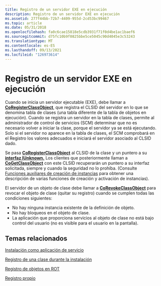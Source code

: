 ```yaml
---
title: Registro de un servidor EXE en ejecución
description: Registro de un servidor EXE en ejecución
ms.assetid: 277f44bb-72b7-4409-955d-2cd53bc99467
ms.topic: article
ms.date: 05/31/2018
ms.openlocfilehash: fa0c6cae15818e5cdb3931f71f0d4be1ac1baef6
ms.sourcegitcommit: d75fc10b9f0825bbe5ce5045c90d4045e3c53243
ms.translationtype: MT
ms.contentlocale: es-ES
ms.lasthandoff: 09/13/2021
ms.locfileid: "126973614"
---
```

# <a name="registering-a-running-exe-server"></a>Registro de un servidor EXE en ejecución

Cuando se inicia un servidor ejecutable (EXE), debe llamar a [**CoRegisterClassObject**](/windows/desktop/api/combaseapi/nf-combaseapi-coregisterclassobject), que registra el CLSID del servidor en lo que se denomina tabla de clases (una tabla diferente de la tabla de objetos en ejecución). Cuando se registra un servidor en la tabla de clases, permite al administrador de control de servicios (SCM) determinar que no es necesario volver a iniciar la clase, porque el servidor ya se está ejecutando. Solo si el servidor no aparece en la tabla de clases, el SCM comprobará en el Registro los valores adecuados e iniciará el servidor asociado al CLSID dado.

Se pasa [**CoRegisterClassObject**](/windows/desktop/api/combaseapi/nf-combaseapi-coregisterclassobject) al CLSID de la clase y un puntero a su [**interfaz IUnknown.**](/windows/desktop/api/Unknwn/nn-unknwn-iunknown) Los clientes que posteriormente llaman a [**CoGetClassObject**](/windows/desktop/api/combaseapi/nf-combaseapi-cogetclassobject) con este CLSID recuperarán un puntero a su interfaz solicitada, siempre y cuando la seguridad no lo prohíba. (Consulte [Funciones auxiliares de creación de instancias](instance-creation-helper-functions.md) para obtener una descripción de varias funciones de creación y activación de instancias).

El servidor de un objeto de clase debe llamar a [**CoRevokeClassObject**](/windows/desktop/api/combaseapi/nf-combaseapi-corevokeclassobject) para revocar el objeto de clase (quitar su registro) cuando se cumplen todas las condiciones siguientes:

-   No hay ninguna instancia existente de la definición de objeto.
-   No hay bloqueos en el objeto de clase.
-   La aplicación que proporciona servicios al objeto de clase no está bajo control del usuario (no es visible para el usuario en la pantalla).

## <a name="related-topics"></a>Temas relacionados

<dl> <dt>

[Instalación como aplicación de servicio](installing-as-a-service-application.md)
</dt> <dt>

[Registro de una clase durante la instalación](registering-a-class-at-installation.md)
</dt> <dt>

[Registro de objetos en ROT](registering-objects-in-the-rot.md)
</dt> <dt>

[Registro propio](self-registration.md)
</dt> </dl>

 

 




